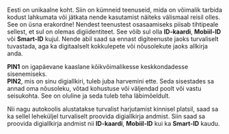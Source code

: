 Eesti on unikaalne koht. Siin on kümneid teenuseid, mida on võimalik tarbida kodust lahkumata või jätkata nende kasutamist näiteks välismaal reisil olles. See on üsna erakordne! Nendest teenustest osasaamiseks piisab tihtipeale sellest, et sul on olemas digiidentiteet. See võib sul olla **ID-kaardi**, **Mobiil-ID** või **Smart-ID** kujul. Nende abil saad sa ennast digiteenuste jaoks turvaliselt tuvastada, aga ka digitaalselt kokkulepete või nõusolekute jaoks allkirja anda.

**PIN1** on igapäevane kaaslane kõikvõimalikesse keskkondadesse sisenemiseks.  
**PIN2**, mis on sinu digiallkiri, tuleb juba harvemini ette. Seda sisestades sa annad oma nõusoleku, võtad kohustuse või väljendad poolt või vastu seisukohta. See on oluline ja seda tuleb teha läbimõeldult.

Nii nagu autokoolis alustatakse turvalist harjutamist kinnisel platsil, saad sa ka sellel leheküljel turvaliselt proovida digiallkirja andmist. Siin saad sa proovida digiallkirja andmist nii **ID-kaardi**, **Mobiil-ID** kui ka **Smart-ID** kaudu.
